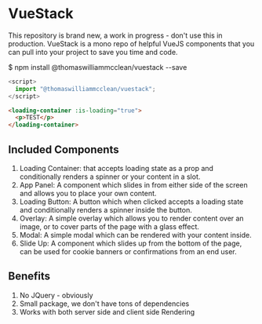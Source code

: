 # VueStack
This repository is brand new, a work in progress - don't use this in production. 
VueStack is a mono repo of helpful VueJS components that you can pull into your project to save you time and code.

$ npm install @thomaswilliammcclean/vuestack --save

```javascript
<script>
  import "@thomaswilliammcclean/vuestack";
</script>
```

```html
<loading-container :is-loading="true">
  <p>TEST</p>
</loading-container>
```

## Included Components
1. Loading Container:  that accepts loading state as a prop and conditionally renders a spinner or your content in a slot.
2. App Panel: A component which slides in from either side of the screen and allows you to place your own content.
3. Loading Button: A button which when clicked accepts a loading state and conditionally renders a spinner inside the button.
4. Overlay: A simple overlay which allows you to render content over an image, or to cover parts of the page with a glass effect.
5. Modal: A simple modal which can be rendered with your content inside.
6. Slide Up: A component which slides up from the bottom of the page, can be used for cookie banners or confirmations from an end user.

## Benefits
1. No JQuery - obviously
2. Small package, we don't have tons of dependencies
3. Works with both server side and client side Rendering